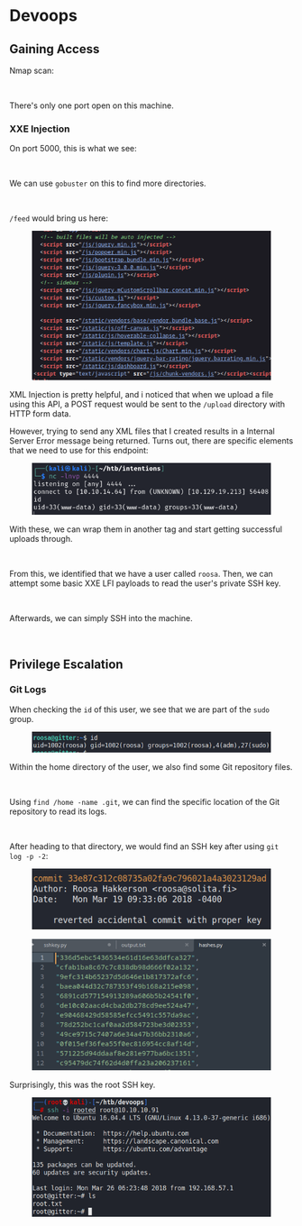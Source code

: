 # Devoops

## Gaining Access

Nmap scan:

<figure><img src="../../../.gitbook/assets/image (14) (1) (2) (3).png" alt=""><figcaption></figcaption></figure>

There's only one port open on this machine.

### XXE Injection

On port 5000, this is what we see:

<figure><img src="../../../.gitbook/assets/image (13) (4).png" alt=""><figcaption></figcaption></figure>

We can use `gobuster` on this to find more directories.

<figure><img src="../../../.gitbook/assets/image (19) (4).png" alt=""><figcaption></figcaption></figure>

`/feed` would bring us here:

<figure><img src="../../../.gitbook/assets/image (31) (6).png" alt=""><figcaption></figcaption></figure>

XML Injection is pretty helpful, and i noticed that when we upload a file using this API, a POST request would be sent to the `/upload` directory with HTTP form data.

However, trying to send any XML files that I created results in a Internal Server Error message being returned. Turns out, there are specific elements that we need to use for this endpoint:

<figure><img src="../../../.gitbook/assets/image (27) (6).png" alt=""><figcaption></figcaption></figure>

With these, we can wrap them in another tag and start getting successful uploads through.

<figure><img src="../../../.gitbook/assets/image (39) (7).png" alt=""><figcaption></figcaption></figure>

From this, we identified that we have a user called `roosa`. Then, we can attempt some basic XXE LFI payloads to read the user's private SSH key.

<figure><img src="../../../.gitbook/assets/image (5) (1) (1) (2).png" alt=""><figcaption></figcaption></figure>

Afterwards, we can simply SSH into the machine.

<figure><img src="../../../.gitbook/assets/image (26) (6).png" alt=""><figcaption></figcaption></figure>

## Privilege Escalation

### Git Logs

When checking the `id` of this user, we see that we are part of the `sudo` group.

<figure><img src="../../../.gitbook/assets/image (255) (2).png" alt=""><figcaption></figcaption></figure>

Within the home directory of the user, we also find some Git repository files.

<figure><img src="../../../.gitbook/assets/image (9) (1) (2).png" alt=""><figcaption></figcaption></figure>

Using `find /home -name .git`, we can find the specific location of the Git repository to read its logs.

<figure><img src="../../../.gitbook/assets/image (2) (1) (3) (3).png" alt=""><figcaption></figcaption></figure>

After heading to that directory, we would find an SSH key after using `git log -p -2`:

<figure><img src="../../../.gitbook/assets/image (256) (2).png" alt=""><figcaption></figcaption></figure>

<figure><img src="../../../.gitbook/assets/image (17) (5).png" alt=""><figcaption></figcaption></figure>

Surprisingly, this was the root SSH key.

<figure><img src="../../../.gitbook/assets/image (6) (1) (1) (1) (2).png" alt=""><figcaption></figcaption></figure>
